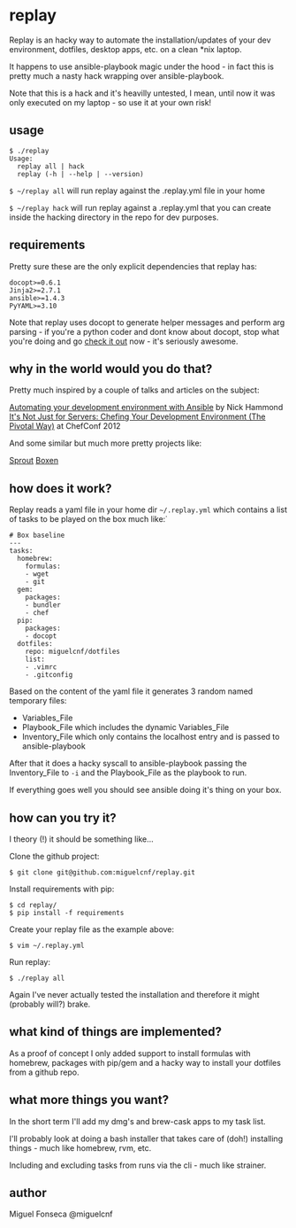 # replay

Replay is an hacky way to automate the installation/updates of your dev environment, dotfiles, desktop apps, etc. on a clean *nix laptop.

It happens to use ansible-playbook magic under the hood - in fact this is pretty much a nasty hack wrapping over ansible-playbook.

Note that this is a hack and it's heavilly untested, I mean, until now it was only executed on my laptop - so use it at your own risk!

## usage

```
$ ./replay
Usage:
  replay all | hack
  replay (-h | --help | --version)
```

`$ ~/replay all` will run replay against the .replay.yml file in your home

`$ ~/replay hack` will run replay against a .replay.yml that you can create inside the hacking directory in the repo for dev purposes.

## requirements

Pretty sure these are the only explicit dependencies that replay has:
```
docopt>=0.6.1
Jinja2>=2.7.1
ansible>=1.4.3
PyYAML>=3.10
```

Note that replay uses docopt to generate helper messages and perform arg parsing - if you're a python coder and dont know about docopt, stop what you're doing and go [check it out](http://docopt.org/) now - it's seriously awesome.

## why in the world would you do that?

Pretty much inspired by a couple of talks and articles on the subject:

[Automating your development environment with Ansible](http://www.nickhammond.com/automating-development-environment-ansible/) by Nick Hammond
[It's Not Just for Servers: Chefing Your Development Environment (The Pivotal Way)](http://www.youtube.com/watch?v=kfQy8UzBUvY&feature=plcp) at ChefConf 2012

And some similar but much more pretty projects like:

[Sprout](https://github.com/pivotal-sprout/sprout)
[Boxen](http://boxen.github.com/)

## how does it work?

Replay reads a yaml file in your home dir `~/.replay.yml` which contains a list of tasks to be played on the box much like:˙
```
# Box baseline
---
tasks:
  homebrew:
    formulas:
    - wget
    - git
  gem:
    packages:
    - bundler
    - chef
  pip:
    packages:
    - docopt
  dotfiles:
    repo: miguelcnf/dotfiles
    list:
    - .vimrc
    - .gitconfig
```

Based on the content of the yaml file it generates 3 random named temporary files:

- Variables_File
- Playbook_File which includes the dynamic Variables_File
- Inventory_File which only contains the localhost entry and is passed to ansible-playbook

After that it does a hacky syscall to ansible-playbook passing the Inventory_File to `-i` and the Playbook_File as the playbook to run.

If everything goes well you should see ansible doing it's thing on your box.

## how can you try it?

I theory (!) it should be something like...

Clone the github project:
```
$ git clone git@github.com:miguelcnf/replay.git
```

Install requirements with pip:
```
$ cd replay/
$ pip install -f requirements
```

Create your replay file as the example above:
```
$ vim ~/.replay.yml
```

Run replay:
```
$ ./replay all
```

Again I've never actually tested the installation and therefore it might (probably will?) brake.

## what kind of things are implemented?

As a proof of concept I only added support to install formulas with homebrew, packages with pip/gem and a hacky way to install your dotfiles from a github repo.

## what more things you want?

In the short term I'll add my dmg's and brew-cask apps to my task list.

I'll probably look at doing a bash installer that takes care of (doh!) installing things - much like homebrew, rvm, etc.

Including and excluding tasks from runs via the cli - much like strainer.

## author

Miguel Fonseca
@miguelcnf




